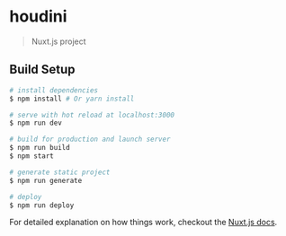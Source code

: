 # houdini

> Nuxt.js project

## Build Setup

``` bash
# install dependencies
$ npm install # Or yarn install

# serve with hot reload at localhost:3000
$ npm run dev

# build for production and launch server
$ npm run build
$ npm start

# generate static project
$ npm run generate

# deploy
$ npm run deploy
```

For detailed explanation on how things work, checkout the [Nuxt.js docs](https://github.com/nuxt/nuxt.js).
